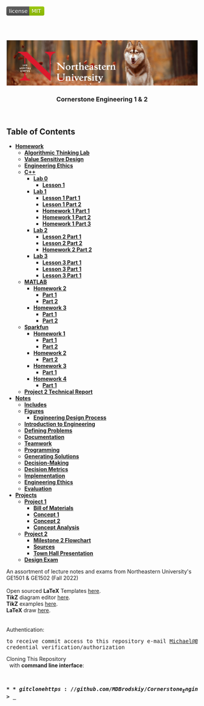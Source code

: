 <!-- PROJECT LOGO -->
<br />
<p align="left">
  <a href="https://github.com/MDBrodskiy/Cornerstone_Engineering/tree/master/LICENSE">
    <img src="images/LicenseImage.svg" alt="license" width="100" height="24"></a>
</p>
<br/>
<br/>

<!-- BACKGROUND & TITLE -->
<p align="center">
  <a href="https://github.com/MDBrodskiy/Cornerstone_Engineering">
    <img src="images/background.png" alt="background">
  </a>
  <h3 align="center">Cornerstone Engineering 1 & 2</h3>
<br />
</p>

<!-- TABLE OF CONTENTS -->
## Table of Contents

* [**Homework**](https://github.com/MDBrodskiy/Cornerstone_Engineering/tree/master/Homework/)
    * [**Algorithmic Thinking Lab**](https://github.com/MDBrodskiy/Cornerstone_Engineering/tree/master/Homework/ATR_MBROD.pdf)
    * [**Value Sensitive Design**](https://github.com/MDBrodskiy/Cornerstone_Engineering/tree/master/Homework/D3VSD.pdf)
    * [**Engineering Ethics**](https://github.com/MDBrodskiy/Cornerstone_Engineering/tree/master/Homework/D4Ethics.pdf)
    * [**C++**](https://github.com/MDBrodskiy/Cornerstone_Engineering/tree/master/Homework/C++/)
        * [**Lab 0**](https://github.com/MDBrodskiy/Cornerstone_Engineering/tree/master/Homework/C%2B%2B/Lab%200/)
            * [**Lesson 1**](https://github.com/MDBrodskiy/Cornerstone_Engineering/tree/master/Homework/C%2B%2B/Lab%200/CP0L1_MBROD.pdf)
        * [**Lab 1**](https://github.com/MDBrodskiy/Cornerstone_Engineering/tree/master/Homework/C%2B%2B/Lab%201/)
            * [**Lesson 1 Part 1**](https://github.com/MDBrodskiy/Cornerstone_Engineering/tree/master/Homework/C%2B%2B/Lab%201/CP1L1_MBROD.pdf)
            * [**Lesson 1 Part 2**](https://github.com/MDBrodskiy/Cornerstone_Engineering/tree/master/Homework/C%2B%2B/Lab%201/CP1L2_MBROD.pdf)
            * [**Homework 1 Part 1**](https://github.com/MDBrodskiy/Cornerstone_Engineering/tree/master/Homework/C%2B%2B/Lab%201/CP1H1_MBROD.pdf)
            * [**Homework 1 Part 2**](https://github.com/MDBrodskiy/Cornerstone_Engineering/tree/master/Homework/C%2B%2B/Lab%201/CP1H2_MBROD.pdf)
            * [**Homework 1 Part 3**](https://github.com/MDBrodskiy/Cornerstone_Engineering/tree/master/Homework/C%2B%2B/Lab%201/CP1H3_MBROD.pdf)
        * [**Lab 2**](https://github.com/MDBrodskiy/Cornerstone_Engineering/tree/master/Homework/C%2B%2B/Lab%202/)
            * [**Lesson 2 Part 1**](https://github.com/MDBrodskiy/Cornerstone_Engineering/tree/master/Homework/C%2B%2B/Lab%202/CP2L1_MBROD.pdf)
            * [**Lesson 2 Part 2**](https://github.com/MDBrodskiy/Cornerstone_Engineering/tree/master/Homework/C%2B%2B/Lab%202/CP2L2_MBROD.pdf)
            * [**Homework 2 Part 2**](https://github.com/MDBrodskiy/Cornerstone_Engineering/tree/master/Homework/C%2B%2B/Lab%202/CP2H2_MBROD.pdf)
        * [**Lab 3**](https://github.com/MDBrodskiy/Cornerstone_Engineering/tree/master/Homework/C%2B%2B/Lab%203/)
            * [**Lesson 3 Part 1**](https://github.com/MDBrodskiy/Cornerstone_Engineering/tree/master/Homework/C%2B%2B/Lab%202/CP3L1_MBROD.pdf)
            * [**Lesson 3 Part 1**](https://github.com/MDBrodskiy/Cornerstone_Engineering/tree/master/Homework/C%2B%2B/Lab%202/CP3H1_MBROD.pdf)
            * [**Lesson 3 Part 1**](https://github.com/MDBrodskiy/Cornerstone_Engineering/tree/master/Homework/C%2B%2B/Lab%202/CP3H2_MBROD.pdf)
    * [**MATLAB**](https://github.com/MDBrodskiy/Cornerstone_Engineering/tree/master/Homework/MATLAB/)
        * [**Homework 2**](https://github.com/MDBrodskiy/Cornerstone_Engineering/tree/master/Homework/MATLAB/ML2H/)
            * [**Part 1**](https://github.com/MDBrodskiy/Cornerstone_Engineering/tree/master/Homework/MATLAB/ML2H/ML2H1_MBROD.pdf)
            * [**Part 2**](https://github.com/MDBrodskiy/Cornerstone_Engineering/tree/master/Homework/MATLAB/ML2H/ML2H2_MBROD.pdf)
        * [**Homework 3**](https://github.com/MDBrodskiy/Cornerstone_Engineering/tree/master/Homework/MATLAB/ML3H/)
            * [**Part 1**](https://github.com/MDBrodskiy/Cornerstone_Engineering/tree/master/Homework/MATLAB/ML3H/ML3H1_MBROD.pdf)
            * [**Part 2**](https://github.com/MDBrodskiy/Cornerstone_Engineering/tree/master/Homework/MATLAB/ML3H/ML3H2_MBROD.pdf)
    * [**Sparkfun**](https://github.com/MDBrodskiy/Cornerstone_Engineering/tree/master/Homework/Sparkfun/)
        * [**Homework 1**](https://github.com/MDBrodskiy/Cornerstone_Engineering/tree/master/Homework/Sparkfun/SF1H/)
            * [**Part 1**](https://github.com/MDBrodskiy/Cornerstone_Engineering/tree/master/Homework/Sparkfun/SF1H/SF1H1_MBROD.pdf)
            * [**Part 2**](https://github.com/MDBrodskiy/Cornerstone_Engineering/tree/master/Homework/Sparkfun/SF1H/SF1H2_MBROD.pdf)
        * [**Homework 2**](https://github.com/MDBrodskiy/Cornerstone_Engineering/tree/master/Homework/Sparkfun/SF2H/)
            * [**Part 2**](https://github.com/MDBrodskiy/Cornerstone_Engineering/tree/master/Homework/Sparkfun/SF2H/SF2H2_MBROD.pdf)
        * [**Homework 3**](https://github.com/MDBrodskiy/Cornerstone_Engineering/tree/master/Homework/Sparkfun/SF3H/)
            * [**Part 1**](https://github.com/MDBrodskiy/Cornerstone_Engineering/tree/master/Homework/Sparkfun/SF3H/SF3H1_MBROD.pdf)
        * [**Homework 4**](https://github.com/MDBrodskiy/Cornerstone_Engineering/tree/master/Homework/Sparkfun/SF4H/)
            * [**Part 1**](https://github.com/MDBrodskiy/Cornerstone_Engineering/tree/master/Homework/Sparkfun/SF4H/SF4H1_MBROD.pdf)
    * [**Project 2 Technical Report**](https://github.com/MDBrodskiy/Cornerstone_Engineering/tree/master/Homework/TechnicalReport.pdf)
* [**Notes**](https://github.com/MDBrodskiy/Cornerstone_Engineering/tree/master/Notes/)
  * [**Includes**](https://github.com/MDBrodskiy/Cornerstone_Engineering/tree/master/Notes/Includes.tex)
  * [**Figures**](https://github.com/MDBrodskiy/Cornerstone_Engineering/tree/master/Notes/Figures/)
    * [**Engineering Design Process**](https://github.com/MDBrodskiy/Cornerstone_Engineering/tree/master/Notes/Figures/EDP.tex)
  * [**Introduction to Engineering**](https://github.com/MDBrodskiy/Cornerstone_Engineering/tree/master/Notes/Notes1.pdf)
  * [**Defining Problems**](https://github.com/MDBrodskiy/Cornerstone_Engineering/tree/master/Notes/Notes2.pdf)
  * [**Documentation**](https://github.com/MDBrodskiy/Cornerstone_Engineering/tree/master/Notes/Notes3.pdf)
  * [**Teamwork**](https://github.com/MDBrodskiy/Cornerstone_Engineering/tree/master/Notes/Notes4.pdf)
  * [**Programming**](https://github.com/MDBrodskiy/Cornerstone_Engineering/tree/master/Notes/Notes5.pdf)
  * [**Generating Solutions**](https://github.com/MDBrodskiy/Cornerstone_Engineering/tree/master/Notes/Notes6.pdf)
  * [**Decision-Making**](https://github.com/MDBrodskiy/Cornerstone_Engineering/tree/master/Notes/Notes7.pdf)
  * [**Decision Metrics**](https://github.com/MDBrodskiy/Cornerstone_Engineering/tree/master/Notes/Notes8.pdf)
  * [**Implementation**](https://github.com/MDBrodskiy/Cornerstone_Engineering/tree/master/Notes/Notes9.pdf)
  * [**Engineering Ethics**](https://github.com/MDBrodskiy/Cornerstone_Engineering/tree/master/Notes/Notes10.pdf)
  * [**Evaluation**](https://github.com/MDBrodskiy/Cornerstone_Engineering/tree/master/Notes/Notes11.pdf)
* [**Projects**](https://github.com/MDBrodskiy/Cornerstone_Engineering/tree/master/Projects/)
    * [**Project 1**](https://github.com/MDBrodskiy/Cornerstone_Engineering/tree/master/Projects/Project%201/)
        * [**Bill of Materials**](https://github.com/MDBrodskiy/Cornerstone_Engineering/tree/master/Projects/Project%201/BOM/BOM.pdf)
        * [**Concept 1**](https://github.com/MDBrodskiy/Cornerstone_Engineering/tree/master/Projects/Project%201/Milestone%201/Concept1.pdf)
        * [**Concept 2**](https://github.com/MDBrodskiy/Cornerstone_Engineering/tree/master/Projects/Project%201/Milestone%201/Concept2.pdf)
        * [**Concept Analysis**](https://github.com/MDBrodskiy/Cornerstone_Engineering/tree/master/Projects/Project%201/Milestone%202/ConceptAnalysis.pdf)
    * [**Project 2**](https://github.com/MDBrodskiy/Cornerstone_Engineering/tree/master/Projects/Project%202/)
        * [**Milestone 2 Flowchart**](https://github.com/MDBrodskiy/Cornerstone_Engineering/tree/master/Projects/Project%202/P2M2.pdf)
        * [**Sources**](https://github.com/MDBrodskiy/Cornerstone_Engineering/tree/master/Projects/Project%202/Sources.pdf)
        * [**Town Hall Presentation**](https://github.com/MDBrodskiy/Cornerstone_Engineering/tree/master/Projects/Project%202/TownHall.pdf)
    * [**Design Exam**](https://github.com/MDBrodskiy/Cornerstone_Engineering/tree/master/Projects/DesignExam.pdf)
<!--
  * [**Chapter 1**](#Notes/Chapter\ 1)
* [**Exams**](#Exams)
* [**Projects**](#Projects)
-->


An assortment of lecture notes and exams from Northeastern University's GE1501 & GE1502 (Fall 2022)
<br/> <br/> 
Open sourced **LaTeX** Templates [here](https://www.latextemplates.com/).
<br/>
**TikZ** diagram editor [here](https://www.mathcha.io/editor).
<br/>
**TikZ** examples [here](https://www.texample.net/tikz/example).
<br/>
**LaTeX** draw [here](https://www.latexdraw.com/).
<br/> <br/> <br/>
Authentication:   
    <pre>to receive commit access to this repository e-mail Michael@Brodskiy.com for credential verification/authorization</pre>

Cloning This Repository
</br>&nbsp;&nbsp;with **command line interface**:
    <pre>    
    **$** git clone https://github.com/MDBrodskiy/Cornerstone_Engineering.git    
    **$** **>**  **_**
    </pre>
